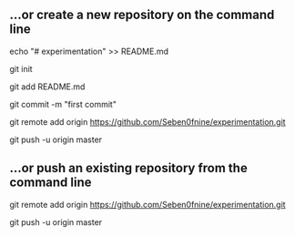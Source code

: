 
## …or create a new repository on the command line

echo "# experimentation" >> README.md

git init

git add README.md

git commit -m "first commit"

git remote add origin https://github.com/Seben0fnine/experimentation.git

git push -u origin master




## …or push an existing repository from the command line
git remote add origin https://github.com/Seben0fnine/experimentation.git

git push -u origin master
                
